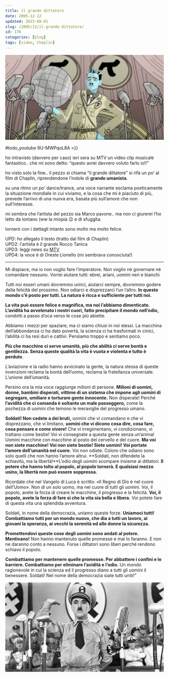 ```yaml
---
title: il grande dittatore
date: 2005-12-12
updated: 2023-08-01
slug: /2005/12/il-grande-dittatore/
id: 176
categories: [blog]
tags: [video, Chaplin]
---
```

![](../../../assets/img/post/2005/grande-dittatore-featured.jpg)

#todo_youtube 9U-MWPqoL8A >}}

ho intravisto (davvero per caso) ieri sera su MTV un video clip musicale fantastico.. che mi sono detto: “questo avrei davvero voluto farlo io!!”
  
ho visto solo la fine.. il pezzo si chiama “il grande dittatore” si rifà un po’ al film di Chaplin, riprendendone l’indole di **grande umanista**.

su una ritmo un po’ dance/trance, una voce narrante esclama poeticamente la situazione mondiale in cui viviamo, e la cosa che mi è piaciuto di più, prevede l’arrivo di una nuova era, basata più sull’amore che non sull’interesse.

mi sembra che l’artista del pezzo sia Marco pavone.. ma non ci giurerei l’ho letto da lontano (ww la miopia 😉 e di sfuggita.
  
tornerò con i dettagli intanto sono molto ma molto felice.

UPD: ho allegato il testo (tratto dal film di Chaplin)  
UPD2: l'artista è il grande Rocco Tanica  
UPD3: leggi news su [MTV](http://www.mtv.it/news/news_page.asp?ID=32805&NAME=Elio+e+le+Storie+Tese&IDNEWS=15769)  
UPD4: la voce è di Oreste Lionello (mi sembrava conosciuta!)

---

Mi dispiace, ma io non voglio fare l’imperatore. Non voglio né governare né comandare nessuno. Vorrei aiutare tutti: ebrei, ariani, uomini neri e bianchi

Tutti noi esseri umani dovremmo unirci, aiutarci sempre, dovremmo godere della felicità del prossimo. Non odiarci e disprezzarci l’un l’altro. **In questo mondo c’è posto per tutti. La natura è ricca e sufficiente per tutti noi.**

**La vita può essere felice e magnifica, ma noi l’abbiamo dimenticato. L’avidità ha avvelenato i nostri cuori, fatto precipitare il mondo nell’odio,** condotti a passo d’oca verso le cose più abiette.

Abbiamo i mezzi per spaziare, ma ci siamo chiusi in noi stessi. La macchina dell’abbondanza ci ha dato povertà, la scienza ci ha trasformati in cinici, l’abilità ci ha resi duri e cattivi. Pensiamo troppo e sentiamo poco.

**Più che macchine ci serve umanità, più che abilità ci serve bontà e gentilezza. Senza queste qualità la vita è vuota e violenta e tutto è perduto**.

L’aviazione e la radio hanno avvicinato la gente, la natura stessa di queste invenzioni reclama la bontà dell’uomo, reclama la fratellanza universale. L’unione dell’umanità.

Persino ora la mia voce raggiunge milioni di persone. **Milioni di uomini, donne, bambini disperati, vittime di un sistema che impone agli uomini di segregare, umiliare e torturare gente innocente.** Non disperate! Perché **l’avidità che ci comanda è soltanto un male passeggero,** come la pochezza di uomini che temono le meraviglie del progresso umano.

**Soldati! Non cedete a dei bruti,** uomini che vi comandano e che vi disprezzano, che vi limitano, **uomini che vi dicono cosa dire, cosa fare, cosa pensare e come vivere!** Che vi irregimentano, vi condizionano, vi trattano come bestie! Voi vi consegnate a questa gente senza un’anima! Uomini macchine con macchine al posto del cervello e del cuore. **Ma voi non siete macchine! Voi non siete bestie! Siete uomini! Voi portate l’amore dell’umanità nel cuore.** Voi non odiate. Coloro che odiano sono solo quelli che non hanno l’amore altrui. **Soldati, non difendete la schiavitù, ma la libertà!**L’odio degli uomini scompare insieme ai dittatori. **Il potere che hanno tolto al popolo, al popolo tornerà. E qualsiasi mezzo usino, la libertà non può essere soppressa.**

Ricordate che nel Vangelo di Luca è scritto: «Il Regno di Dio è nel cuore dell’Uomo». Non di un solo uomo, ma nel cuore di tutti gli uomini. Voi, il popolo, avete la forza di creare le macchine, il progresso e la felicità. **Voi, il popolo, avete la forza di fare si che la vita sia bella e libera.** Voi potete fare di questa vita una splendida avventura.

Soldati, in nome della democrazia, uniamo queste forze. **Uniamoci tutti! Combattiamo tutti per un mondo nuovo, che dia a tutti un lavoro, ai giovani la speranza, ai vecchi la serenità ed alle donne la sicurezza.**

**Promettendovi queste cose degli uomini sono andati al potere. Mentivano!** Non hanno mantenuto quelle promesse e mai lo faranno. E non ne daranno conto a nessuno. Forse i dittatori sono liberi perché rendono schiavo il popolo.

**Combattiamo per mantenere quelle promesse. Per abbattere i confini e le barriere. Combattiamo per eliminare l’avidità e l’odio.** Un mondo ragionevole in cui la scienza ed il progresso diano a tutti gli uomini il benessere. Soldati! Nel nome della democrazia siate tutti uniti!”

![](../../../assets/img/post/2005/il-grande-dittatore-chaplin.jpg)
